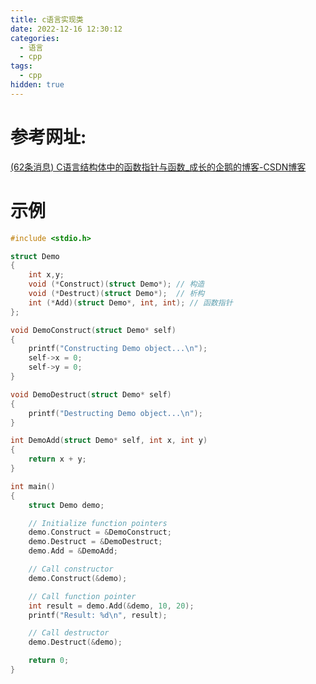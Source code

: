 ```yaml
---
title: c语言实现类
date: 2022-12-16 12:30:12
categories:
  - 语言
  - cpp
tags:
  - cpp
hidden: true
---
```


# 参考网址:

[(62条消息) C语言结构体中的函数指针与函数_成长的企鹅的博客-CSDN博客](https://blog.csdn.net/xcxinghai/article/details/84009214?spm=1001.2101.3001.6661.1&utm_medium=distribute.pc_relevant_t0.none-task-blog-2~default~BlogCommendFromBaidu~Rate-1-84009214-blog-97621457.pc_relevant_3mothn_strategy_and_data_recovery&depth_1-utm_source=distribute.pc_relevant_t0.none-task-blog-2~default~BlogCommendFromBaidu~Rate-1-84009214-blog-97621457.pc_relevant_3mothn_strategy_and_data_recovery&utm_relevant_index=1)

# 示例

```c
#include <stdio.h>

struct Demo
{
    int x,y;
    void (*Construct)(struct Demo*); // 构造
    void (*Destruct)(struct Demo*);  // 析构
    int (*Add)(struct Demo*, int, int); // 函数指针
};

void DemoConstruct(struct Demo* self)
{
    printf("Constructing Demo object...\n");
    self->x = 0;
    self->y = 0;
}

void DemoDestruct(struct Demo* self)
{
    printf("Destructing Demo object...\n");
}

int DemoAdd(struct Demo* self, int x, int y)
{
    return x + y;
}

int main()
{
    struct Demo demo;

    // Initialize function pointers
    demo.Construct = &DemoConstruct;
    demo.Destruct = &DemoDestruct;
    demo.Add = &DemoAdd;

    // Call constructor
    demo.Construct(&demo);

    // Call function pointer
    int result = demo.Add(&demo, 10, 20);
    printf("Result: %d\n", result);

    // Call destructor
    demo.Destruct(&demo);

    return 0;
}
```



